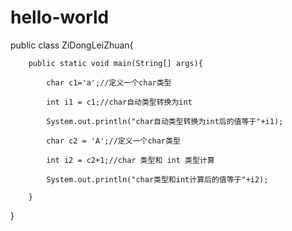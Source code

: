# hello-world

public class ZiDongLeiZhuan{

        public static void main(String[] args){

            char c1='a';//定义一个char类型

            int i1 = c1;//char自动类型转换为int

            System.out.println("char自动类型转换为int后的值等于"+i1);

            char c2 = 'A';//定义一个char类型

            int i2 = c2+1;//char 类型和 int 类型计算

            System.out.println("char类型和int计算后的值等于"+i2);

        }

}
